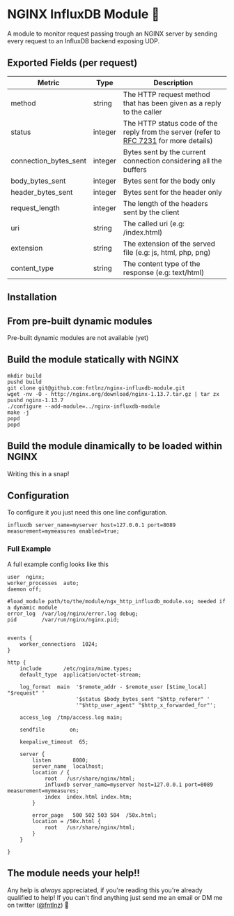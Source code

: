 # NGINX InfluxDB Module :unicorn:

A module to monitor request passing trough an NGINX server by sending
every request to an InfluxDB backend exposing UDP.

## Exported Fields (per request)

| Metric                | Type    | Description                                                                                                                               |
|-----------------------|---------|-------------------------------------------------------------------------------------------------------------------------------------------|
| method                | string  | The HTTP request method that has been given as a reply to the caller                                                                      |
| status                | integer | The HTTP status code of the reply from the server (refer to [RFC 7231](https://tools.ietf.org/html/rfc7231#section-6.1) for more details) |
| connection_bytes_sent | integer | Bytes sent by the current connection considering all the buffers                                                                          |
| body_bytes_sent       | integer | Bytes sent for the body only                                                                                                              |
| header_bytes_sent     | integer | Bytes sent for the header only                                                                                                            |
| request_length        | integer | The length of the headers sent by the client                                                                                              |
| uri                   | string  | The called uri (e.g: /index.html)                                                                                                         |
| extension             | string  | The extension of the served file (e.g: js, html, php, png)                                                                                |
| content_type          | string  | The content type of the response (e.g: text/html)                                                                                         |


## Installation

## From pre-built dynamic modules

Pre-built dynamic modules are not available (yet)

## Build the module statically with NGINX

```
mkdir build
pushd build
git clone git@github.com:fntlnz/nginx-influxdb-module.git
wget -nv -O - http://nginx.org/download/nginx-1.13.7.tar.gz | tar zx
pushd nginx-1.13.7
./configure --add-module=../nginx-influxdb-module
make -j
popd
popd
```


## Build the module dinamically to be loaded within NGINX

Writing this in a snap!

## Configuration

To configure it you just need this one line configuration.

```
influxdb server_name=myserver host=127.0.0.1 port=8089 measurement=mymeasures enabled=true;
```


### Full Example

A full example config looks like this

```nginx
user  nginx;
worker_processes  auto;
daemon off;

#load_module path/to/the/module/ngx_http_influxdb_module.so; needed if a dynamic module
error_log  /var/log/nginx/error.log debug;
pid        /var/run/nginx/nginx.pid;


events {
    worker_connections  1024;
}

http {
    include       /etc/nginx/mime.types;
    default_type  application/octet-stream;

    log_format  main  '$remote_addr - $remote_user [$time_local] "$request" '
                      '$status $body_bytes_sent "$http_referer" '
                      '"$http_user_agent" "$http_x_forwarded_for"';

    access_log  /tmp/access.log main;

    sendfile        on;

    keepalive_timeout  65;

    server {
        listen       8080;
        server_name  localhost;
        location / {
            root   /usr/share/nginx/html;
            influxdb server_name=myserver host=127.0.0.1 port=8089 measurement=mymeasures;
            index  index.html index.htm;
        }

        error_page   500 502 503 504  /50x.html;
        location = /50x.html {
            root   /usr/share/nginx/html;
        }
    }

}

```


## The module needs your help!!

Any help is *always* appreciated, if you're reading this you're already
qualified to help! If you can't find anything just send me an email or
DM me on twitter ([@fntlnz](https://twitter.com/fntlnz)) :angel: